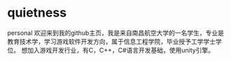 # quietness
personal
欢迎来到我的github主页，我是来自南昌航空大学的一名学生，专业是教育技术学，学习游戏软件开发方向，属于信息工程学院，毕业授予工学学士学位。
想加入游戏开发行业，有C，C++，C#语言开发基础，使用unity引擎。
